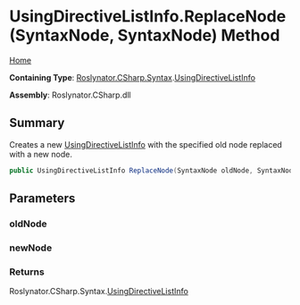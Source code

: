 # UsingDirectiveListInfo\.ReplaceNode\(SyntaxNode, SyntaxNode\) Method

[Home](../../../../../README.md)

**Containing Type**: [Roslynator.CSharp.Syntax](../../README.md)\.[UsingDirectiveListInfo](../README.md)

**Assembly**: Roslynator\.CSharp\.dll

## Summary

Creates a new [UsingDirectiveListInfo](../README.md) with the specified old node replaced with a new node\.

```csharp
public UsingDirectiveListInfo ReplaceNode(SyntaxNode oldNode, SyntaxNode newNode)
```

## Parameters

### oldNode





### newNode





### Returns

Roslynator\.CSharp\.Syntax\.[UsingDirectiveListInfo](../README.md)

